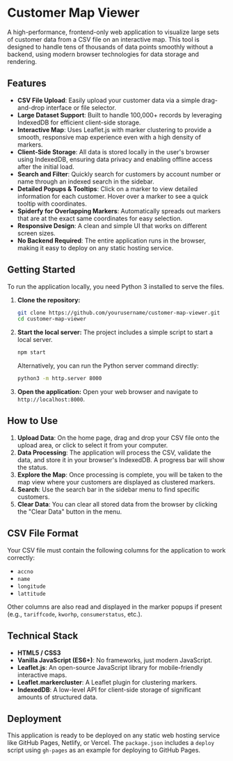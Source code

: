 # Customer Map Viewer

A high-performance, frontend-only web application to visualize large sets of customer data from a CSV file on an interactive map. This tool is designed to handle tens of thousands of data points smoothly without a backend, using modern browser technologies for data storage and rendering.

## Features

- **CSV File Upload**: Easily upload your customer data via a simple drag-and-drop interface or file selector.
- **Large Dataset Support**: Built to handle 100,000+ records by leveraging IndexedDB for efficient client-side storage.
- **Interactive Map**: Uses Leaflet.js with marker clustering to provide a smooth, responsive map experience even with a high density of markers.
- **Client-Side Storage**: All data is stored locally in the user's browser using IndexedDB, ensuring data privacy and enabling offline access after the initial load.
- **Search and Filter**: Quickly search for customers by account number or name through an indexed search in the sidebar.
- **Detailed Popups & Tooltips**: Click on a marker to view detailed information for each customer. Hover over a marker to see a quick tooltip with coordinates.
- **Spiderfy for Overlapping Markers**: Automatically spreads out markers that are at the exact same coordinates for easy selection.
- **Responsive Design**: A clean and simple UI that works on different screen sizes.
- **No Backend Required**: The entire application runs in the browser, making it easy to deploy on any static hosting service.

## Getting Started

To run the application locally, you need Python 3 installed to serve the files.

1.  **Clone the repository:**
    ```bash
    git clone https://github.com/yourusername/customer-map-viewer.git
    cd customer-map-viewer
    ```

2.  **Start the local server:**
    The project includes a simple script to start a local server.
    ```bash
    npm start
    ```
    Alternatively, you can run the Python server command directly:
    ```bash
    python3 -m http.server 8000
    ```

3.  **Open the application:**
    Open your web browser and navigate to `http://localhost:8000`.

## How to Use

1.  **Upload Data**: On the home page, drag and drop your CSV file onto the upload area, or click to select it from your computer.
2.  **Data Processing**: The application will process the CSV, validate the data, and store it in your browser's IndexedDB. A progress bar will show the status.
3.  **Explore the Map**: Once processing is complete, you will be taken to the map view where your customers are displayed as clustered markers.
4.  **Search**: Use the search bar in the sidebar menu to find specific customers.
5.  **Clear Data**: You can clear all stored data from the browser by clicking the "Clear Data" button in the menu.

## CSV File Format

Your CSV file must contain the following columns for the application to work correctly:
- `accno`
- `name`
- `longitude`
- `lattitude`

Other columns are also read and displayed in the marker popups if present (e.g., `tariffcode`, `kworhp`, `consumerstatus`, etc.).

## Technical Stack

- **HTML5 / CSS3**
- **Vanilla JavaScript (ES6+)**: No frameworks, just modern JavaScript.
- **Leaflet.js**: An open-source JavaScript library for mobile-friendly interactive maps.
- **Leaflet.markercluster**: A Leaflet plugin for clustering markers.
- **IndexedDB**: A low-level API for client-side storage of significant amounts of structured data.

## Deployment

This application is ready to be deployed on any static web hosting service like GitHub Pages, Netlify, or Vercel. The `package.json` includes a `deploy` script using `gh-pages` as an example for deploying to GitHub Pages.
